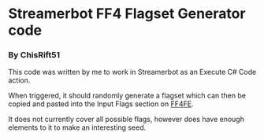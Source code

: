 # Streamerbot FF4 Flagset Generator code
### By ChisRift51

This code was written by me to work in Streamerbot as an Execute C# Code action.

When triggered, it should randomly generate a flagset which can then be copied and pasted into the Input Flags section on [FF4FE](http://www.ff4fe.com).

It does not currently cover all possible flags, however does have enough elements to it to make an interesting seed.
